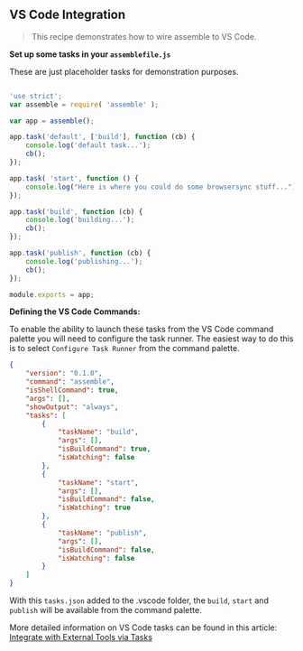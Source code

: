 ## VS Code Integration

> This recipe demonstrates how to wire assemble to VS Code.

**Set up some tasks in your `assemblefile.js`**

These are just placeholder tasks for demonstration purposes.

```js

'use strict';
var assemble = require( 'assemble' );

var app = assemble();

app.task('default', ['build'], function (cb) {
    console.log('default task...');
    cb();
});

app.task( 'start', function () {
	console.log("Here is where you could do some browsersync stuff...");
});

app.task('build', function (cb) {
    console.log('building...');
    cb();
});

app.task('publish', function (cb) {
    console.log('publishing...');
    cb();
});

module.exports = app;

```

**Defining the VS Code Commands:**

To enable the ability to launch these tasks from the VS Code command palette 
you will need to configure the task runner. The easiest way to do this is to 
select `Configure Task Runner` from the command palette.

```json
{
    "version": "0.1.0",
    "command": "assemble",
    "isShellCommand": true,
    "args": [],
    "showOutput": "always",
    "tasks": [
        {
            "taskName": "build",
            "args": [],
            "isBuildCommand": true,
            "isWatching": false
        },
        {
            "taskName": "start",
            "args": [],
            "isBuildCommand": false,
            "isWatching": true
        },
        {
            "taskName": "publish",
            "args": [],
            "isBuildCommand": false,
            "isWatching": false
        }
    ]
}
```

With this `tasks.json` added to the .vscode folder, the `build`, `start` and `publish` will be available from the command palette.

More detailed information on VS Code tasks can be found in this article: [Integrate with External Tools via Tasks](http://code.visualstudio.com/docs/editor/tasks)




